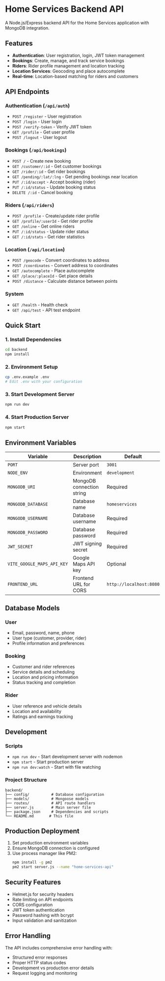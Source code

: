 # Home Services Backend API

A Node.js/Express backend API for the Home Services application with MongoDB integration.

## Features

- **Authentication**: User registration, login, JWT token management
- **Bookings**: Create, manage, and track service bookings
- **Riders**: Rider profile management and location tracking
- **Location Services**: Geocoding and place autocomplete
- **Real-time**: Location-based matching for riders and customers

## API Endpoints

### Authentication (`/api/auth`)

- `POST /register` - User registration
- `POST /login` - User login
- `POST /verify-token` - Verify JWT token
- `GET /profile` - Get user profile
- `POST /logout` - User logout

### Bookings (`/api/bookings`)

- `POST /` - Create new booking
- `GET /customer/:id` - Get customer bookings
- `GET /rider/:id` - Get rider bookings
- `GET /pending/:lat/:lng` - Get pending bookings near location
- `PUT /:id/accept` - Accept booking (rider)
- `PUT /:id/status` - Update booking status
- `DELETE /:id` - Cancel booking

### Riders (`/api/riders`)

- `POST /profile` - Create/update rider profile
- `GET /profile/:userId` - Get rider profile
- `GET /online` - Get online riders
- `PUT /:id/status` - Update rider status
- `GET /:id/stats` - Get rider statistics

### Location (`/api/location`)

- `POST /geocode` - Convert coordinates to address
- `POST /coordinates` - Convert address to coordinates
- `GET /autocomplete` - Place autocomplete
- `GET /place/:placeId` - Get place details
- `POST /distance` - Calculate distance between points

### System

- `GET /health` - Health check
- `GET /api/test` - API test endpoint

## Quick Start

### 1. Install Dependencies

```bash
cd backend
npm install
```

### 2. Environment Setup

```bash
cp .env.example .env
# Edit .env with your configuration
```

### 3. Start Development Server

```bash
npm run dev
```

### 4. Start Production Server

```bash
npm start
```

## Environment Variables

| Variable                   | Description               | Default                 |
| -------------------------- | ------------------------- | ----------------------- |
| `PORT`                     | Server port               | `3001`                  |
| `NODE_ENV`                 | Environment               | `development`           |
| `MONGODB_URI`              | MongoDB connection string | Required                |
| `MONGODB_DATABASE`         | Database name             | `homeservices`          |
| `MONGODB_USERNAME`         | Database username         | Required                |
| `MONGODB_PASSWORD`         | Database password         | Required                |
| `JWT_SECRET`               | JWT signing secret        | Required                |
| `VITE_GOOGLE_MAPS_API_KEY` | Google Maps API key       | Optional                |
| `FRONTEND_URL`             | Frontend URL for CORS     | `http://localhost:8080` |

## Database Models

### User

- Email, password, name, phone
- User type (customer, provider, rider)
- Profile information and preferences

### Booking

- Customer and rider references
- Service details and scheduling
- Location and pricing information
- Status tracking and completion

### Rider

- User reference and vehicle details
- Location and availability
- Ratings and earnings tracking

## Development

### Scripts

- `npm run dev` - Start development server with nodemon
- `npm start` - Start production server
- `npm run dev:watch` - Start with file watching

### Project Structure

```
backend/
├── config/          # Database configuration
├── models/          # Mongoose models
├── routes/          # API route handlers
├── server.js        # Main server file
├── package.json     # Dependencies and scripts
└── README.md       # This file
```

## Production Deployment

1. Set production environment variables
2. Ensure MongoDB connection is configured
3. Use process manager like PM2:
   ```bash
   npm install -g pm2
   pm2 start server.js --name "home-services-api"
   ```

## Security Features

- Helmet.js for security headers
- Rate limiting on API endpoints
- CORS configuration
- JWT token authentication
- Password hashing with bcrypt
- Input validation and sanitization

## Error Handling

The API includes comprehensive error handling with:

- Structured error responses
- Proper HTTP status codes
- Development vs production error details
- Request logging and monitoring
